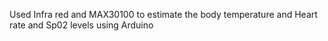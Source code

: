 Used Infra red and MAX30100 to estimate the body temperature and Heart rate and Sp02 levels using Arduino
